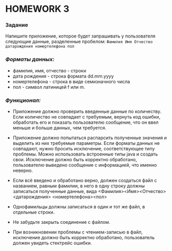 # HOMEWORK 3

### Задание
Напишите приложение, которое будет запрашивать у пользователя следующие данные, разделенные пробелом:
`Фамилия Имя Отчество датарождения номертелефона пол`

### *Форматы данных:*

- фамилия, имя, отчество - строки
- дата рождения - строка формата dd.mm.yyyy
- номертелефона - строка в виде семизначного числа
- пол - символ латиницей f или m.

### *Функционал:*

- Приложение должно проверить введенные данные по количеству. Если количество не совпадает с требуемым, вернуть код ошибки, 
обработать его и показать пользователю сообщение, что он ввел меньше и больше данных, чем требуется.

- Приложение должно попытаться распарсить полученные
значения и выделить из них требуемые параметры. 
Если форматы данных не совпадают, нужно бросить исключение, 
соответствующее типу проблемы. Можно использовать встроенные типы java и создать свои. Исключение должно быть корректно обработано, пользователю выведено сообщение с информацией, что именно неверно.

- Если всё введено и обработано верно, должен создаться файл 
с названием, равным фамилии, в него в одну строку должны записаться полученные данные, вида
<Фамилия><Имя><Отчество><датарождения> <номертелефона><пол>

- Однофамильцы должны записаться в один и тот же файл, в отдельные строки.

- Не забудьте закрыть соединение с файлом.

- При возникновении проблемы с чтением-записью в файл, исключение должно быть корректно обработано, пользователь должен увидеть стектрейс ошибки.

